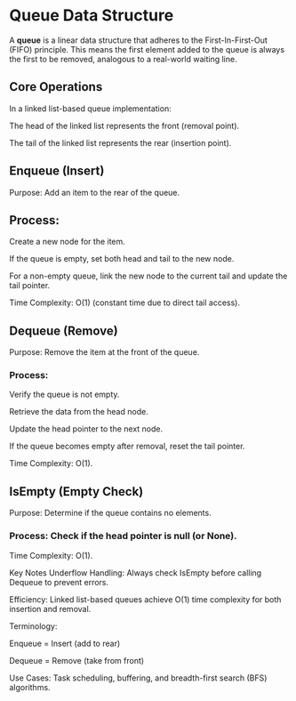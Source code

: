 # Queue Data Structure
A **queue** is a linear data structure that adheres to the First-In-First-Out (FIFO) principle. This means the first element added to the queue is always the first to be removed, analogous to a real-world waiting line.

## Core Operations
In a linked list-based queue implementation:

The head of the linked list represents the front (removal point).

The tail of the linked list represents the rear (insertion point).

## Enqueue (Insert)
Purpose: Add an item to the rear of the queue.

## Process:

Create a new node for the item.

If the queue is empty, set both head and tail to the new node.

For a non-empty queue, link the new node to the current tail and update the tail pointer.

Time Complexity: O(1) (constant time due to direct tail access).

## Dequeue (Remove)
Purpose: Remove the item at the front of the queue.

### Process:

Verify the queue is not empty.

Retrieve the data from the head node.

Update the head pointer to the next node.

If the queue becomes empty after removal, reset the tail pointer.

Time Complexity: O(1).

## IsEmpty (Empty Check)
Purpose: Determine if the queue contains no elements.

### Process: Check if the head pointer is null (or None).

Time Complexity: O(1).

Key Notes
Underflow Handling: Always check IsEmpty before calling Dequeue to prevent errors.

Efficiency: Linked list-based queues achieve O(1) time complexity for both insertion and removal.

Terminology:

Enqueue = Insert (add to rear)

Dequeue = Remove (take from front)

Use Cases: Task scheduling, buffering, and breadth-first search (BFS) algorithms.
